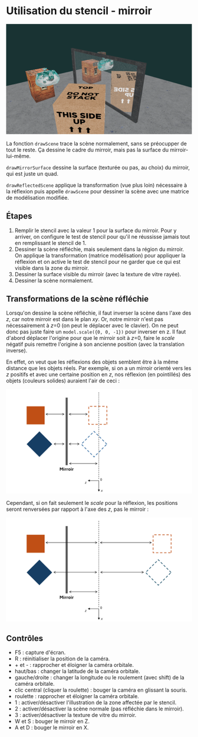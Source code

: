 # Utilisation du stencil - mirroir

<img src="doc/scene.png"/>

La fonction `drawScene` trace la scène normalement, sans se préocupper de tout le reste. Ça dessine le cadre du mirroir, mais pas la surface du mirroir-lui-même.

`drawMirrorSurface` dessine la surface (texturée ou pas, au choix) du mirroir, qui est juste un quad.

`drawReflectedScene` applique la transformation (vue plus loin) nécessaire à la réflexion puis appelle `drawScene` pour dessiner la scène avec une matrice de modélisation modifiée.

## Étapes

1. Remplir le stencil avec la valeur 1 pour la surface du mirroir. Pour y arriver, on configure le test de stencil pour qu'il ne réussisse jamais tout en remplissant le stencil de 1.
1. Dessiner la scène réfléchie, mais seulement dans la région du mirroir. On applique la transformation (matrice modélisation) pour appliquer la réflexion et on active le test de stencil pour ne garder que ce qui est visible dans la zone du mirroir.
1. Dessiner la surface visible du mirroir (avec la texture de vitre rayée).
1. Dessiner la scène normalement.

## Transformations de la scène réfléchie

Lorsqu'on dessine la scène réfléchie, il faut inverser la scène dans l'axe des *z*, car notre mirroir est dans le plan *xy*. Or, notre mirroir n'est pas nécessairement à *z*=0 (on peut le déplacer avec le clavier). On ne peut donc pas juste faire un `model.scale({0, 0, -1})` pour inverser en z. Il faut d'abord déplacer l'origine pour que le mirroir soit à *z*=0, faire le *scale* négatif puis remettre l'origine à son ancienne position (avec la translation inverse).

En effet, on veut que les réflexions des objets semblent être à la même distance que les objets réels. Par exemple, si on a un mirroir orienté vers les *z* positifs et avec une certaine position en *z*, nos réflexion (en pointillés) des objets (couleurs solides) auraient l'air de ceci :

<img src="doc/reflected_ok.png"/>

Cependant, si on fait seulement le *scale* pour la réflexion, les positions seront renversées par rapport à l'axe des *z*, pas le mirroir :

<img src="doc/reflected_bad.png"/>

## Contrôles

* F5 : capture d'écran.
* R : réinitialiser la position de la caméra.
* \+ et - :  rapprocher et éloigner la caméra orbitale.
* haut/bas : changer la latitude de la caméra orbitale.
* gauche/droite : changer la longitude ou le roulement (avec shift) de la caméra orbitale.
* clic central (cliquer la roulette) : bouger la caméra en glissant la souris.
* roulette : rapprocher et éloigner la caméra orbitale.
* 1 : activer/désactiver l'illustration de la zone affectée par le stencil.
* 2 : activer/désactiver la scène normale (pas réfléchie dans le mirroir).
* 3 : activer/désactiver la texture de vitre du mirroir.
* W et S : bouger le mirroir en Z.
* A et D : bouger le mirroir en X.

